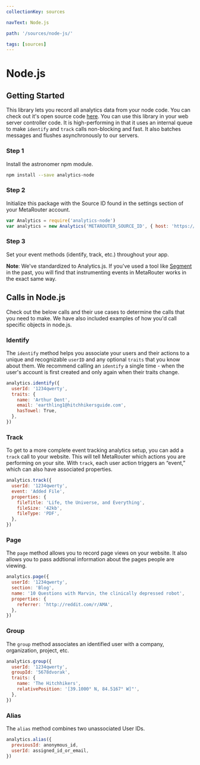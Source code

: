 ```yaml
---
collectionKey: sources

navText: Node.js

path: '/sources/node-js/'

tags: [sources]
---
```


# Node.js

## Getting Started

This library lets you record all analytics data from your node code. You can check out it's open source code [here](https://github.com/segmentio/analytics-node). You can use this library in your web server controller code. It is high-performing in that it uses an internal queue to make `identify` and `track` calls non-blocking and fast. It also batches messages and flushes asynchronously to our servers.

### Step 1

Install the astronomer npm module.

```bash
npm install --save analytics-node
```

### Step 2

Initialize this package with the Source ID found in the settings section of your MetaRouter account.

```javascript
var Analytics = require('analytics-node')
var analytics = new Analytics('METAROUTER_SOURCE_ID', { host: 'https://e.metarouter.io' })
```

### Step 3

Set your event methods (identify, track, etc.) throughout your app.

**Note**: We've standardized to Analytics.js. If you've used a tool like [Segment](https://segment.com/) in the past, you will find that instrumenting events in MetaRouter works in the exact same way.

## Calls in Node.js

Check out the below calls and their use cases to determine the calls that you need to make. We have also included examples of how you'd call specific objects in node.js.

### Identify

The `identify` method helps you associate your users and their actions to a unique and recognizable `userID` and any optional `traits` that you know about them. We recommend calling an `identify` a single time - when the user's account is first created and only again when their traits change.

```javascript
analytics.identify({
  userId: '1234qwerty',
  traits: {
    name: 'Arthur Dent',
    email: 'earthling1@hitchhikersguide.com',
    hasTowel: True,
  },
})
```

### Track

To get to a more complete event tracking analytics setup, you can add a `track` call to your website. This will tell MetaRouter which actions you are performing on your site. With `track`, each user action triggers an “event,” which can also have associated properties.

```javascript
analytics.track({
  userId: '1234qwerty',
  event: 'Added File',
  properties: {
    fileTitle: 'Life, the Universe, and Everything',
    fileSize: '42kb',
    fileType: 'PDF',
  },
})
```

### Page

The `page` method allows you to record page views on your website. It also allows you to pass addtional information about the pages people are viewing.

```javascript
analytics.page({
  userId: '1234qwerty',
  section: 'Blog',
  name: '10 Questions with Marvin, the clinically depressed robot',
  properties: {
    referrer: 'http://reddit.com/r/AMA',
  },
})
```

### Group

The `group` method associates an identified user with a company, organization, project, etc.

```javascript
analytics.group({
  userId: '1234qwerty',
  groupId: '5678dvorak',
  traits: {
    name: 'The Hitchhikers',
    relativePosition: '[39.1000° N, 84.5167° W]"',
  },
})
```

### Alias

The `alias` method combines two unassociated User IDs.

```javascript
analytics.alias({
  previousId: anonymous_id,
  userId: assigned_id_or_email,
})
```
